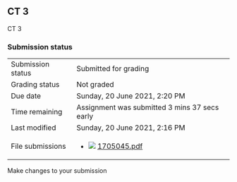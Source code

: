 <h2>CT 3</h2>CT 3<br />

<h3>Submission status</h3><table>
<tbody><tr>
<td>Submission status</td>
<td>Submitted for grading</td>
</tr>
<tr>
<td>Grading status</td>
<td>Not graded</td>
</tr>
<tr>
<td>Due date</td>
<td>Sunday, 20 June 2021, 2:20 PM</td>
</tr>
<tr>
<td>Time remaining</td>
<td>Assignment was submitted 3 mins 37 secs early</td>
</tr>
<tr>
<td>Last modified</td>
<td>Sunday, 20 June 2021, 2:16 PM</td>
</tr>
<tr>
<td>File submissions</td>
<td><ul><li><img src="..%5C..%5C..%5CJanuary%202018%5CCSE101%5CNews%20forum%5CCLASS%20TEST%202%20Marks%5Cfile%5Cpdf.png" /> <a href="file%5C1705045.pdf">1705045.pdf</a> 
</li></ul>

</td>
</tr>

</tbody>
</table>



Make changes to your submission



